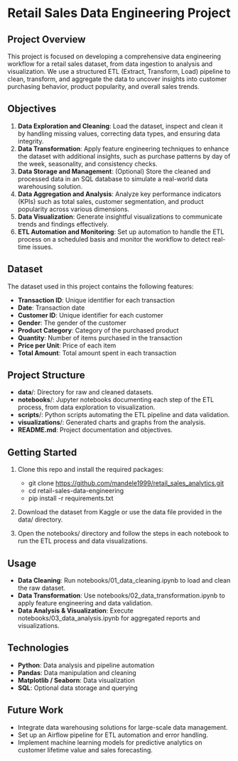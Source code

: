 # Retail Sales Data Engineering Project  

## Project Overview

This project is focused on developing a comprehensive data engineering workflow for a retail sales dataset, from data ingestion to analysis and visualization. We use a structured ETL (Extract, Transform, Load) pipeline to clean, transform, and aggregate the data to uncover insights into customer purchasing behavior, product popularity, and overall sales trends.

## Objectives

1. **Data Exploration and Cleaning**: Load the dataset, inspect and clean it by handling missing values, correcting data types, and ensuring data integrity.
2. **Data Transformation**: Apply feature engineering techniques to enhance the dataset with additional insights, such as purchase patterns by day of the week, seasonality, and consistency checks.
3. **Data Storage and Management**: (Optional) Store the cleaned and processed data in an SQL database to simulate a real-world data warehousing solution.
4. **Data Aggregation and Analysis**: Analyze key performance indicators (KPIs) such as total sales, customer segmentation, and product popularity across various dimensions.
5. **Data Visualization**: Generate insightful visualizations to communicate trends and findings effectively.
6. **ETL Automation and Monitoring**: Set up automation to handle the ETL process on a scheduled basis and monitor the workflow to detect real-time issues.

## Dataset

The dataset used in this project contains the following features:

* **Transaction ID**: Unique identifier for each transaction
* **Date**: Transaction date
* **Customer ID**: Unique identifier for each customer
* **Gender**: The gender of the customer
* **Product Category**: Category of the purchased product
* **Quantity**: Number of items purchased in the transaction
* **Price per Unit**: Price of each item
* **Total Amount**: Total amount spent in each transaction

## Project Structure

* **data**/: Directory for raw and cleaned datasets.
* **notebooks**/: Jupyter notebooks documenting each step of the ETL process, from data exploration to visualization.
* **scripts**/: Python scripts automating the ETL pipeline and data validation.
* **visualizations**/: Generated charts and graphs from the analysis.
* **README.md**: Project documentation and objectives.

## Getting Started

1. Clone this repo and install the required packages:
   
   - git clone <https://github.com/mandele1999/retail_sales_analytics.git>
   - cd retail-sales-data-engineering
   - pip install -r requirements.txt
   
3. Download the dataset from Kaggle or use the data file provided in the data/ directory.
4. Open the notebooks/ directory and follow the steps in each notebook to run the ETL process and data visualizations.

## Usage

* **Data Cleaning**: Run notebooks/01_data_cleaning.ipynb to load and clean the raw dataset.
* **Data Transformation**: Use notebooks/02_data_transformation.ipynb to apply feature engineering and data validation.
* **Data Analysis & Visualization**: Execute notebooks/03_data_analysis.ipynb for aggregated reports and visualizations.

## Technologies

* **Python**: Data analysis and pipeline automation
* **Pandas**: Data manipulation and cleaning
* **Matplotlib / Seaborn**: Data visualization
* **SQL**: Optional data storage and querying

## Future Work

* Integrate data warehousing solutions for large-scale data management.
* Set up an Airflow pipeline for ETL automation and error handling.
* Implement machine learning models for predictive analytics on customer lifetime value and sales forecasting.

